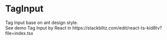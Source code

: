 # TagInput
<div>Tag Input base on ant design style.</div>
See demo Tag Input by React in https://stackblitz.com/edit/react-ts-kid8tv?file=index.tsx
